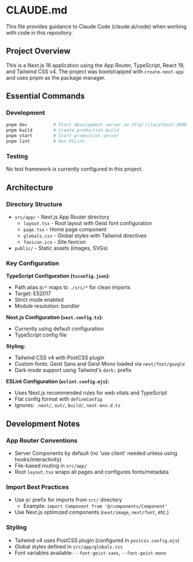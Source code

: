 # CLAUDE.md

This file provides guidance to Claude Code (claude.ai/code) when working with code in this repository.

## Project Overview

This is a Next.js 16 application using the App Router, TypeScript, React 19, and Tailwind CSS v4. The project was bootstrapped with `create-next-app` and uses pnpm as the package manager.

## Essential Commands

### Development
```bash
pnpm dev          # Start development server on http://localhost:3000
pnpm build        # Create production build
pnpm start        # Start production server
pnpm lint         # Run ESLint
```

### Testing
No test framework is currently configured in this project.

## Architecture

### Directory Structure
- `src/app/` - Next.js App Router directory
  - `layout.tsx` - Root layout with Geist font configuration
  - `page.tsx` - Home page component
  - `globals.css` - Global styles with Tailwind directives
  - `favicon.ico` - Site favicon
- `public/` - Static assets (images, SVGs)

### Key Configuration

**TypeScript Configuration (`tsconfig.json`):**
- Path alias `@/*` maps to `./src/*` for clean imports
- Target: ES2017
- Strict mode enabled
- Module resolution: bundler

**Next.js Configuration (`next.config.ts`):**
- Currently using default configuration
- TypeScript config file

**Styling:**
- Tailwind CSS v4 with PostCSS plugin
- Custom fonts: Geist Sans and Geist Mono loaded via `next/font/google`
- Dark mode support using Tailwind's `dark:` prefix

**ESLint Configuration (`eslint.config.mjs`):**
- Uses Next.js recommended rules for web vitals and TypeScript
- Flat config format with `defineConfig`
- Ignores: `.next/`, `out/`, `build/`, `next-env.d.ts`

## Development Notes

### App Router Conventions
- Server Components by default (no 'use client' needed unless using hooks/interactivity)
- File-based routing in `src/app/`
- Root `layout.tsx` wraps all pages and configures fonts/metadata

### Import Best Practices
- Use `@/` prefix for imports from `src/` directory
  - Example: `import Component from '@/components/Component'`
- Use Next.js optimized components (`next/image`, `next/font`, etc.)

### Styling
- Tailwind v4 uses PostCSS plugin (configured in `postcss.config.mjs`)
- Global styles defined in `src/app/globals.css`
- Font variables available: `--font-geist-sans`, `--font-geist-mono`
